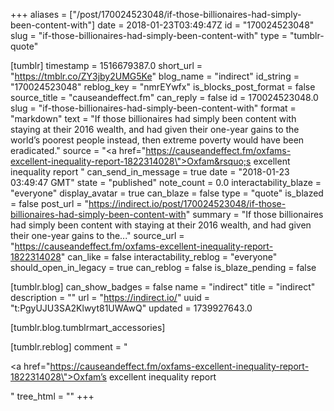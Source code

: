 +++
aliases = ["/post/170024523048/if-those-billionaires-had-simply-been-content-with"]
date = 2018-01-23T03:49:47Z
id = "170024523048"
slug = "if-those-billionaires-had-simply-been-content-with"
type = "tumblr-quote"

[tumblr]
timestamp = 1516679387.0
short_url = "https://tmblr.co/ZY3jby2UMG5Ke"
blog_name = "indirect"
id_string = "170024523048"
reblog_key = "nmrEYwfx"
is_blocks_post_format = false
source_title = "causeandeffect.fm"
can_reply = false
id = 170024523048.0
slug = "if-those-billionaires-had-simply-been-content-with"
format = "markdown"
text = "If those billionaires had simply been content with staying at their 2016 wealth, and had given their one-year gains to the world’s poorest people instead, then extreme poverty would have been eradicated."
source = "<a href=\"https://causeandeffect.fm/oxfams-excellent-inequality-report-1822314028\">Oxfam&rsquo;s excellent inequality report </a>"
can_send_in_message = true
date = "2018-01-23 03:49:47 GMT"
state = "published"
note_count = 0.0
interactability_blaze = "everyone"
display_avatar = true
can_blaze = false
type = "quote"
is_blazed = false
post_url = "https://indirect.io/post/170024523048/if-those-billionaires-had-simply-been-content-with"
summary = "If those billionaires had simply been content with staying at their 2016 wealth, and had given their one-year gains to the..."
source_url = "https://causeandeffect.fm/oxfams-excellent-inequality-report-1822314028"
can_like = false
interactability_reblog = "everyone"
should_open_in_legacy = true
can_reblog = false
is_blaze_pending = false

[tumblr.blog]
can_show_badges = false
name = "indirect"
title = "indirect"
description = ""
url = "https://indirect.io/"
uuid = "t:PgyUJU3SA2Klwyt81UWAwQ"
updated = 1739927643.0

[tumblr.blog.tumblrmart_accessories]

[tumblr.reblog]
comment = "<p><a href=\"https://causeandeffect.fm/oxfams-excellent-inequality-report-1822314028\">Oxfam’s excellent inequality report </a></p>"
tree_html = ""
+++
